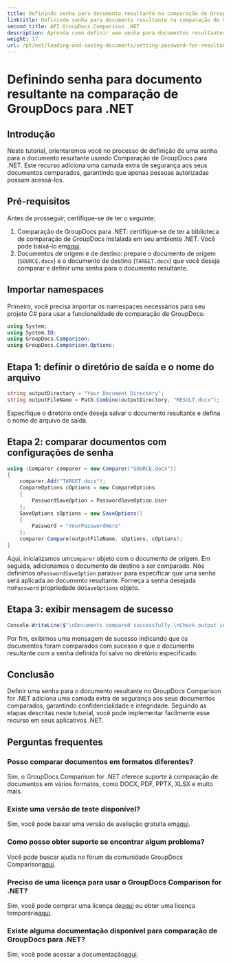 ```yaml
---
title: Definindo senha para documento resultante na comparação de GroupDocs para .NET
linktitle: Definindo senha para documento resultante na comparação de GroupDocs para .NET
second_title: API GroupDocs.Comparison .NET
description: Aprenda como definir uma senha para documentos resultantes em Comparação de GroupDocs para .NET. Aumente a segurança e proteja seus arquivos comparados.
weight: 17
url: /pt/net/loading-and-saving-documents/setting-password-for-resultant-document/
---
```


# Definindo senha para documento resultante na comparação de GroupDocs para .NET

## Introdução
Neste tutorial, orientaremos você no processo de definição de uma senha para o documento resultante usando Comparação de GroupDocs para .NET. Este recurso adiciona uma camada extra de segurança aos seus documentos comparados, garantindo que apenas pessoas autorizadas possam acessá-los.
## Pré-requisitos
Antes de prosseguir, certifique-se de ter o seguinte:
1.  Comparação de GroupDocs para .NET: certifique-se de ter a biblioteca de comparação de GroupDocs instalada em seu ambiente .NET. Você pode baixá-lo em[aqui](https://releases.groupdocs.com/comparison/net/).
2. Documentos de origem e de destino: prepare o documento de origem (`SOURCE.docx`) e o documento de destino (`TARGET.docx`) que você deseja comparar e definir uma senha para o documento resultante.

## Importar namespaces
Primeiro, você precisa importar os namespaces necessários para seu projeto C# para usar a funcionalidade de comparação de GroupDocs:
```csharp
using System;
using System.IO;
using GroupDocs.Comparison;
using GroupDocs.Comparison.Options;
```
## Etapa 1: definir o diretório de saída e o nome do arquivo
```csharp
string outputDirectory = "Your Document Directory";
string outputFileName = Path.Combine(outputDirectory, "RESULT.docx");
```
Especifique o diretório onde deseja salvar o documento resultante e defina o nome do arquivo de saída.
## Etapa 2: comparar documentos com configurações de senha
```csharp
using (Comparer comparer = new Comparer("SOURCE.docx"))
{
    comparer.Add("TARGET.docx");
    CompareOptions cOptions = new CompareOptions
    {
        PasswordSaveOption = PasswordSaveOption.User
    };
    SaveOptions sOptions = new SaveOptions()
    {
        Password = "YourPasswordHere"
    };
    comparer.Compare(outputFileName, sOptions, cOptions);
}
```
 Aqui, inicializamos um`Comparer` objeto com o documento de origem. Em seguida, adicionamos o documento de destino a ser comparado. Nós definimos o`PasswordSaveOption` para`User` para especificar que uma senha será aplicada ao documento resultante. Forneça a senha desejada no`Password` propriedade do`SaveOptions` objeto.
## Etapa 3: exibir mensagem de sucesso
```csharp
Console.WriteLine($"\nDocuments compared successfully.\nCheck output in {outputDirectory}.");
```
Por fim, exibimos uma mensagem de sucesso indicando que os documentos foram comparados com sucesso e que o documento resultante com a senha definida foi salvo no diretório especificado.

## Conclusão
Definir uma senha para o documento resultante no GroupDocs Comparison for .NET adiciona uma camada extra de segurança aos seus documentos comparados, garantindo confidencialidade e integridade. Seguindo as etapas descritas neste tutorial, você pode implementar facilmente esse recurso em seus aplicativos .NET.
## Perguntas frequentes
### Posso comparar documentos em formatos diferentes?
Sim, o GroupDocs Comparison for .NET oferece suporte à comparação de documentos em vários formatos, como DOCX, PDF, PPTX, XLSX e muito mais.
### Existe uma versão de teste disponível?
 Sim, você pode baixar uma versão de avaliação gratuita em[aqui](https://releases.groupdocs.com/).
### Como posso obter suporte se encontrar algum problema?
 Você pode buscar ajuda no fórum da comunidade GroupDocs Comparison[aqui](https://forum.groupdocs.com/c/comparison/12).
### Preciso de uma licença para usar o GroupDocs Comparison for .NET?
 Sim, você pode comprar uma licença de[aqui](https://purchase.groupdocs.com/buy) ou obter uma licença temporária[aqui](https://purchase.groupdocs.com/temporary-license/).
### Existe alguma documentação disponível para comparação de GroupDocs para .NET?
 Sim, você pode acessar a documentação[aqui](https://tutorials.groupdocs.com/comparison/net/).